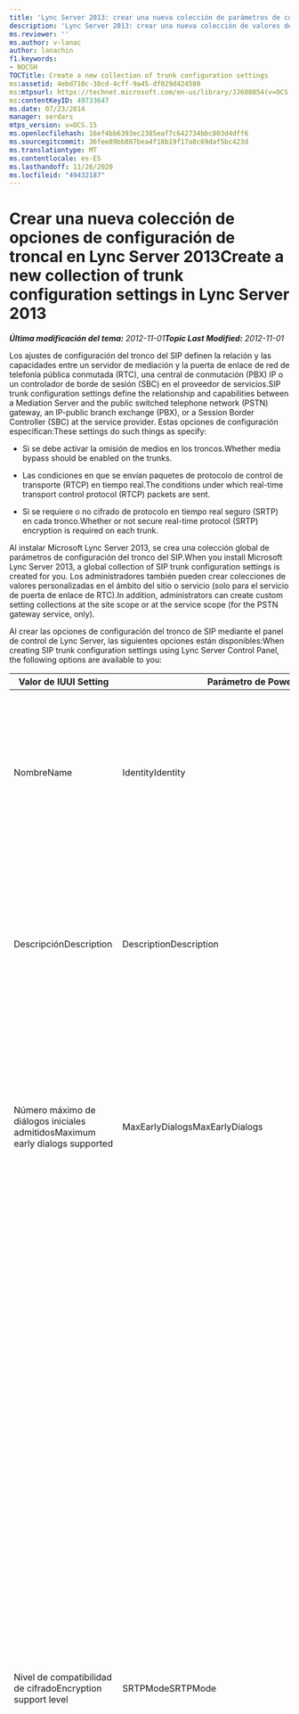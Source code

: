 ```yaml
---
title: 'Lync Server 2013: crear una nueva colección de parámetros de configuración de tronco'
description: 'Lync Server 2013: crear una nueva colección de valores de configuración de tronco.'
ms.reviewer: ''
ms.author: v-lanac
author: lanachin
f1.keywords:
- NOCSH
TOCTitle: Create a new collection of trunk configuration settings
ms:assetid: 4ebd710c-38cd-4cff-9a45-df029d424580
ms:mtpsurl: https://technet.microsoft.com/en-us/library/JJ688054(v=OCS.15)
ms:contentKeyID: 49733647
ms.date: 07/23/2014
manager: serdars
mtps_version: v=OCS.15
ms.openlocfilehash: 16ef4bb6393ec2385eaf7c642734bbc803d4dff6
ms.sourcegitcommit: 36fee89bb887bea4f18b19f17a8c69daf5bc423d
ms.translationtype: MT
ms.contentlocale: es-ES
ms.lasthandoff: 11/26/2020
ms.locfileid: "49432187"
---
```

# <a name="create-a-new-collection-of-trunk-configuration-settings-in-lync-server-2013"></a><span data-ttu-id="9386e-103">Crear una nueva colección de opciones de configuración de troncal en Lync Server 2013</span><span class="sxs-lookup"><span data-stu-id="9386e-103">Create a new collection of trunk configuration settings in Lync Server 2013</span></span>

<div data-xmlns="http://www.w3.org/1999/xhtml">

<div class="topic" data-xmlns="http://www.w3.org/1999/xhtml" data-msxsl="urn:schemas-microsoft-com:xslt" data-cs="https://msdn.microsoft.com/">

<div data-asp="https://msdn2.microsoft.com/asp">



</div>

<div id="mainSection">

<div id="mainBody"><span data-ttu-id="9386e-104">

<span> </span></span><span class="sxs-lookup"><span data-stu-id="9386e-104">

<span> </span></span></span>

<span data-ttu-id="9386e-105">_**Última modificación del tema:** 2012-11-01_</span><span class="sxs-lookup"><span data-stu-id="9386e-105">_**Topic Last Modified:** 2012-11-01_</span></span>

<span data-ttu-id="9386e-106">Los ajustes de configuración del tronco del SIP definen la relación y las capacidades entre un servidor de mediación y la puerta de enlace de red de telefonía pública conmutada (RTC), una central de conmutación (PBX) IP o un controlador de borde de sesión (SBC) en el proveedor de servicios.</span><span class="sxs-lookup"><span data-stu-id="9386e-106">SIP trunk configuration settings define the relationship and capabilities between a Mediation Server and the public switched telephone network (PSTN) gateway, an IP-public branch exchange (PBX), or a Session Border Controller (SBC) at the service provider.</span></span> <span data-ttu-id="9386e-107">Estas opciones de configuración especifican:</span><span class="sxs-lookup"><span data-stu-id="9386e-107">These settings do such things as specify:</span></span>

  - <span data-ttu-id="9386e-108">Si se debe activar la omisión de medios en los troncos.</span><span class="sxs-lookup"><span data-stu-id="9386e-108">Whether media bypass should be enabled on the trunks.</span></span>

  - <span data-ttu-id="9386e-109">Las condiciones en que se envían paquetes de protocolo de control de transporte (RTCP) en tiempo real.</span><span class="sxs-lookup"><span data-stu-id="9386e-109">The conditions under which real-time transport control protocol (RTCP) packets are sent.</span></span>

  - <span data-ttu-id="9386e-110">Si se requiere o no cifrado de protocolo en tiempo real seguro (SRTP) en cada tronco.</span><span class="sxs-lookup"><span data-stu-id="9386e-110">Whether or not secure real-time protocol (SRTP) encryption is required on each trunk.</span></span>

<span data-ttu-id="9386e-111">Al instalar Microsoft Lync Server 2013, se crea una colección global de parámetros de configuración del tronco del SIP.</span><span class="sxs-lookup"><span data-stu-id="9386e-111">When you install Microsoft Lync Server 2013, a global collection of SIP trunk configuration settings is created for you.</span></span> <span data-ttu-id="9386e-112">Los administradores también pueden crear colecciones de valores personalizadas en el ámbito del sitio o servicio (solo para el servicio de puerta de enlace de RTC).</span><span class="sxs-lookup"><span data-stu-id="9386e-112">In addition, administrators can create custom setting collections at the site scope or at the service scope (for the PSTN gateway service, only).</span></span>

<span data-ttu-id="9386e-113">Al crear las opciones de configuración del tronco de SIP mediante el panel de control de Lync Server, las siguientes opciones están disponibles:</span><span class="sxs-lookup"><span data-stu-id="9386e-113">When creating SIP trunk configuration settings using Lync Server Control Panel, the following options are available to you:</span></span>


<table>
<colgroup>
<col style="width: 33%" />
<col style="width: 33%" />
<col style="width: 33%" />
</colgroup>
<thead>
<tr class="header">
<th><span data-ttu-id="9386e-114">Valor de IU</span><span class="sxs-lookup"><span data-stu-id="9386e-114">UI Setting</span></span></th>
<th><span data-ttu-id="9386e-115">Parámetro de PowerShell</span><span class="sxs-lookup"><span data-stu-id="9386e-115">PowerShell Parameter</span></span></th>
<th><span data-ttu-id="9386e-116">Descripción</span><span class="sxs-lookup"><span data-stu-id="9386e-116">Description</span></span></th>
</tr>
</thead>
<tbody>
<tr class="odd">
<td><p><span data-ttu-id="9386e-117">Nombre</span><span class="sxs-lookup"><span data-stu-id="9386e-117">Name</span></span></p></td>
<td><p><span data-ttu-id="9386e-118">Identity</span><span class="sxs-lookup"><span data-stu-id="9386e-118">Identity</span></span></p></td>
<td><p><span data-ttu-id="9386e-p103">Identificador único para la colección. Esta propiedad es de solo lectura; no puede cambiar la Identidad de una colección o las opciones de configuración de troncos.</span><span class="sxs-lookup"><span data-stu-id="9386e-p103">Unique identifier for the collection. This property is read-only; you cannot change the Identity of a collection of trunk configuration settings.</span></span></p></td>
</tr>
<tr class="even">
<td><p><span data-ttu-id="9386e-121">Descripción</span><span class="sxs-lookup"><span data-stu-id="9386e-121">Description</span></span></p></td>
<td><p><span data-ttu-id="9386e-122">Description</span><span class="sxs-lookup"><span data-stu-id="9386e-122">Description</span></span></p></td>
<td><p><span data-ttu-id="9386e-123">Proporciona un método para que los administradores almacenen información adicional acerca de la configuración (por ejemplo, el propósito de la configuración de troncos).</span><span class="sxs-lookup"><span data-stu-id="9386e-123">Provides a way for administrators to store addition information about the settings (for example, the purpose of the trunk configuration).</span></span></p></td>
</tr>
<tr class="odd">
<td><p><span data-ttu-id="9386e-124">Número máximo de diálogos iniciales admitidos</span><span class="sxs-lookup"><span data-stu-id="9386e-124">Maximum early dialogs supported</span></span></p></td>
<td><p><span data-ttu-id="9386e-125">MaxEarlyDialogs</span><span class="sxs-lookup"><span data-stu-id="9386e-125">MaxEarlyDialogs</span></span></p></td>
<td><p><span data-ttu-id="9386e-126">Cantidad máxima de respuestas bifurcadas que puede recibir una puerta de enlace RTC, IP-PBX o SBC en el proveedor de servicio para una invitación enviada al Servidor de mediación.</span><span class="sxs-lookup"><span data-stu-id="9386e-126">The maximum number of forked responses a PSTN gateway, IP-PBX, or SBC at the service provider can receive to an Invite that it sent to the Mediation Server.</span></span></p></td>
</tr>
<tr class="even">
<td><p><span data-ttu-id="9386e-127">Nivel de compatibilidad de cifrado</span><span class="sxs-lookup"><span data-stu-id="9386e-127">Encryption support level</span></span></p></td>
<td><p><span data-ttu-id="9386e-128">SRTPMode</span><span class="sxs-lookup"><span data-stu-id="9386e-128">SRTPMode</span></span></p></td>
<td><p><span data-ttu-id="9386e-129">Indica el nivel de compatibilidad para proteger el tráfico de medios entre el Servidor de mediación y la puerta de enlace RTC, IP-PBX o SBC en el proveedor de servicio.</span><span class="sxs-lookup"><span data-stu-id="9386e-129">Indicates the level of support for protecting media traffic between the Mediation Server and the PSTN Gateway, IP-PBX, or SBC at the service provider.</span></span> <span data-ttu-id="9386e-130">Para los casos de omisión de medios, este valor debe ser compatible con la configuración de EncryptionLevel en la configuración de medios.</span><span class="sxs-lookup"><span data-stu-id="9386e-130">For media bypass cases, this value must be compatible with the EncryptionLevel setting in the media configuration.</span></span> <span data-ttu-id="9386e-131">La configuración multimedia se establece mediante los cmdlets <a href="https://docs.microsoft.com/powershell/module/skype/New-CsMediaConfiguration">New-CsMediaConfiguration</a> y <a href="https://docs.microsoft.com/powershell/module/skype/Set-CsMediaConfiguration">set-CsMediaConfiguration</a> .</span><span class="sxs-lookup"><span data-stu-id="9386e-131">Media configuration is set by using the <a href="https://docs.microsoft.com/powershell/module/skype/New-CsMediaConfiguration">New-CsMediaConfiguration</a> and <a href="https://docs.microsoft.com/powershell/module/skype/Set-CsMediaConfiguration">Set-CsMediaConfiguration</a> cmdlets.</span></span></p>
<p><span data-ttu-id="9386e-132">Los valores permitidos son:</span><span class="sxs-lookup"><span data-stu-id="9386e-132">Allowed values are:</span></span></p>
<ul>
<li><p><span data-ttu-id="9386e-133">Requeridos: debe usarse el cifrado SRTP.</span><span class="sxs-lookup"><span data-stu-id="9386e-133">Required: SRTP encryption must be used.</span></span></p></li>
<li><p><span data-ttu-id="9386e-134">Opcional: el SRTP se usará si la puerta de enlace lo admite.</span><span class="sxs-lookup"><span data-stu-id="9386e-134">Optional: SRTP will be used if the gateway supports it.</span></span></p></li>
<li><p><span data-ttu-id="9386e-135">No admitido: el cifrado SRTP no está admitido y, por lo tanto, no se usará.</span><span class="sxs-lookup"><span data-stu-id="9386e-135">Not Supported: SRTP encryption is not supported and therefore will not be used.</span></span></p></li>
</ul>
<p><span data-ttu-id="9386e-p105">El SRTPMode se usa solo si la puerta de enlace está configurada para usar la Seguridad de la capa de transporte (TLS). Si la puerta de enlace está configurada con el Protocolo de control de transporte (TCP) como transporte, SRTPMode se configura internamente como No admitido.</span><span class="sxs-lookup"><span data-stu-id="9386e-p105">SRTPMode is used only if the gateway is configured to use Transport Layer Security (TLS). If the gateway is configured with Transmission Control Protocol (TCP) as the transport, SRTPMode is internally set to Not Supported.</span></span></p></td>
</tr>
<tr class="odd">
<td><p><span data-ttu-id="9386e-138">Compatibilidad con referencias</span><span class="sxs-lookup"><span data-stu-id="9386e-138">Refer support</span></span></p></td>
<td><p><span data-ttu-id="9386e-139">Enable3pccRefer</span><span class="sxs-lookup"><span data-stu-id="9386e-139">Enable3pccRefer</span></span></p>
<p><span data-ttu-id="9386e-140">EnableReferSupport</span><span class="sxs-lookup"><span data-stu-id="9386e-140">EnableReferSupport</span></span></p></td>
<td><p><span data-ttu-id="9386e-141">Si se establece en <strong>Habilitar referencias de envío a la puerta de enlace</strong>, indica que el tronco admite la recepción de Solicitudes de referencia del Servidor de mediación.</span><span class="sxs-lookup"><span data-stu-id="9386e-141">If set to <strong>Enable sending refer to the gateway</strong>, indicates that the trunk supports receiving Refer requests from the Mediation Server.</span></span></p>
<p><span data-ttu-id="9386e-142">Si se establece en en <strong>Habilitar referencia mediante el control de llamadas a terceros</strong>, indica que se puede usar el protocolo 3pcc para permitir llamadas transferidas para omitir el sitio hospedado.</span><span class="sxs-lookup"><span data-stu-id="9386e-142">If set to <strong>Enable refer using third-party call control</strong>, indicates that the 3pcc protocol can be used to allow transferred calls to bypass the hosted site.</span></span> <span data-ttu-id="9386e-143">3pcc también se conoce como &quot; control &quot; de terceros y se produce cuando se usa un tercero para conectar un par de personas que llaman (por ejemplo, un operador que llama a la persona a a la persona B).</span><span class="sxs-lookup"><span data-stu-id="9386e-143">3pcc is also known as &quot;third party control,&quot; and occurs when a third-party is used to connect a pair of callers (for example, an operator placing a call from person A to person B).</span></span></p></td>
</tr>
<tr class="even">
<td><p><span data-ttu-id="9386e-144">Habilitar omisión de medios</span><span class="sxs-lookup"><span data-stu-id="9386e-144">Enable media bypass</span></span></p></td>
<td><p><span data-ttu-id="9386e-145">EnableBypass</span><span class="sxs-lookup"><span data-stu-id="9386e-145">EnableBypass</span></span></p></td>
<td><p><span data-ttu-id="9386e-p107">Indica si la omisión de medios está habilitada para este tronco. La omisión de medios solo puede estar habilitada si la opción <strong>Procesamiento de medios centralizado</strong> también está habilitada.</span><span class="sxs-lookup"><span data-stu-id="9386e-p107">Indicates whether media bypass is enabled for this trunk. Media bypass can only be enabled if <strong>Centralized media processing</strong> is also enabled.</span></span></p></td>
</tr>
<tr class="odd">
<td><p><span data-ttu-id="9386e-148">Procesamiento de medios centralizado</span><span class="sxs-lookup"><span data-stu-id="9386e-148">Centralized media processing</span></span></p></td>
<td><p><span data-ttu-id="9386e-149">ConcentratedTopology</span><span class="sxs-lookup"><span data-stu-id="9386e-149">ConcentratedTopology</span></span></p></td>
<td><p><span data-ttu-id="9386e-p108">Indica si existe un punto de terminación de medios conocido. (Un ejemplo de punto de terminación de medios conocido puede ser una puerta de enlace RTC donde una terminación de medios tiene la misma IP que la terminación de señal).</span><span class="sxs-lookup"><span data-stu-id="9386e-p108">Indicates whether there is a well-known media termination point. (An example of a well-known media termination point would be a PSTN gateway where the media termination has the same IP as the signaling termination.)</span></span></p></td>
</tr>
<tr class="even">
<td><p><span data-ttu-id="9386e-152">Habilitar cierre RTP</span><span class="sxs-lookup"><span data-stu-id="9386e-152">Enable RTP latching</span></span></p></td>
<td><p><span data-ttu-id="9386e-153">EnableRTPLatching</span><span class="sxs-lookup"><span data-stu-id="9386e-153">EnableRTPLatching</span></span></p></td>
<td><p><span data-ttu-id="9386e-p109">Indica si los troncos admiten o no el cierre RTP. El cierre RTP es una tecnología que permite la conectividad RTP/RTCP mediante un firewall o dispositivo NAT (traductor de direcciones de red).</span><span class="sxs-lookup"><span data-stu-id="9386e-p109">Indicates whether or not the SIP trunks support RTP latching. RTP latching is a technology that enables RTP/RTCP connectivity through a NAT (network address translator) device or firewall.</span></span></p></td>
</tr>
<tr class="odd">
<td><p><span data-ttu-id="9386e-156">Habilitar el historial de llamadas reenviadas</span><span class="sxs-lookup"><span data-stu-id="9386e-156">Enable forward call history</span></span></p></td>
<td><p><span data-ttu-id="9386e-157">ForwardCallHistory</span><span class="sxs-lookup"><span data-stu-id="9386e-157">ForwardCallHistory</span></span></p></td>
<td><p><span data-ttu-id="9386e-158">Indica si la información del historial de llamadas se reenviará a través del tronco.</span><span class="sxs-lookup"><span data-stu-id="9386e-158">Indicates whether call history information will be forwarded through the trunk.</span></span></p></td>
</tr>
<tr class="even">
<td><p><span data-ttu-id="9386e-159">Habilitar el reenvío de datos P-Asserted-Identity</span><span class="sxs-lookup"><span data-stu-id="9386e-159">Enable forward P-Asserted-Identity data</span></span></p></td>
<td><p><span data-ttu-id="9386e-160">ForwardPAI</span><span class="sxs-lookup"><span data-stu-id="9386e-160">ForwardPAI</span></span></p></td>
<td><p><span data-ttu-id="9386e-p110">Indica si el encabezado P-Asserted-Identity (PAI) se reenviará junto con la llamada. El encabezado PAI proporciona un método para comprobar la identidad de la persona que realiza la llamada.</span><span class="sxs-lookup"><span data-stu-id="9386e-p110">Indicates whether the P-Asserted-Identity (PAI) header will be forwarded along with the call. The PAI header provides a way to verify the identity of the caller.</span></span></p></td>
</tr>
<tr class="odd">
<td><p><span data-ttu-id="9386e-163">Habilitar temporizador de conmutación por error del enrutamiento de salida</span><span class="sxs-lookup"><span data-stu-id="9386e-163">Enable outbound routing failover timer</span></span></p></td>
<td><p><span data-ttu-id="9386e-164">EnableFastFailoverTimer</span><span class="sxs-lookup"><span data-stu-id="9386e-164">EnableFastFailoverTimer</span></span></p></td>
<td><p><span data-ttu-id="9386e-p111">Indica que si las llamadas salientes no son respondidas por la puerta de enlace en el plazo de 10 segundos se enrutarán al siguiente tronco disponible; si no existen troncos adicionales, la llamada se perderá automáticamente. En una organización con redes y respuestas de puerta de enlace lentas, esto puede tener como resultado que las llamadas se pierdan innecesariamente.</span><span class="sxs-lookup"><span data-stu-id="9386e-p111">Indicates whether outbound calls that are not answered by the gateway within 10 seconds will be routed to the next available trunk; if there are no additional trunks then the call will automatically be dropped. In an organization with slow networks and gateway responses, that could potentially result in calls being dropped unnecessarily.</span></span></p></td>
</tr>
<tr class="even">
<td><p><span data-ttu-id="9386e-167">Usos de la RTC asociados</span><span class="sxs-lookup"><span data-stu-id="9386e-167">Associated PSTN usages</span></span></p></td>
<td><p><span data-ttu-id="9386e-168">PSTNUsages</span><span class="sxs-lookup"><span data-stu-id="9386e-168">PSTNUsages</span></span></p></td>
<td><p><span data-ttu-id="9386e-169">Colección de usos de RTC asignados al tronco.</span><span class="sxs-lookup"><span data-stu-id="9386e-169">Collection of PSTN usages assigned to the trunk.</span></span></p></td>
</tr>
<tr class="odd">
<td><p><span data-ttu-id="9386e-170">Número traducido para probar</span><span class="sxs-lookup"><span data-stu-id="9386e-170">Translated number to test</span></span></p></td>
<td><p><span data-ttu-id="9386e-171">N/D</span><span class="sxs-lookup"><span data-stu-id="9386e-171">N/A</span></span></p></td>
<td><p><span data-ttu-id="9386e-172">Número telefónico que puede usare para realizar una prueba ad hoc de la configuración del tronco.</span><span class="sxs-lookup"><span data-stu-id="9386e-172">Phone number that can be used to do an ad hoc test of the trunk configuration settings.</span></span></p></td>
</tr>
<tr class="even">
<td><p><span data-ttu-id="9386e-173">Reglas de conversión asociadas</span><span class="sxs-lookup"><span data-stu-id="9386e-173">Associated translation rules</span></span></p></td>
<td><p><span data-ttu-id="9386e-174">OutboundTranslationRulesList</span><span class="sxs-lookup"><span data-stu-id="9386e-174">OutboundTranslationRulesList</span></span></p></td>
<td><p><span data-ttu-id="9386e-175">Recopilación de reglas de conversión de números telefónicos que se aplican a las llamadas administradas por el Enrutamiento de salida (llamadas enrutadas a destinos PBX o RTC).</span><span class="sxs-lookup"><span data-stu-id="9386e-175">Collection of phone number translation rules that apply to calls handled by Outbound Routing (calls routed to PBX or PSTN destinations).</span></span></p></td>
</tr>
<tr class="odd">
<td><p><span data-ttu-id="9386e-176">Reglas de traducción de números llamados</span><span class="sxs-lookup"><span data-stu-id="9386e-176">Called number translation rules</span></span></p></td>
<td><p><span data-ttu-id="9386e-177">OutboundCallingNumberTranslationRulesList</span><span class="sxs-lookup"><span data-stu-id="9386e-177">OutboundCallingNumberTranslationRulesList</span></span></p></td>
<td><p><span data-ttu-id="9386e-178">Colección de reglas de conversión de números de llamadas salientes asignadas al tronco.</span><span class="sxs-lookup"><span data-stu-id="9386e-178">Collection of outbound calling number translation rules assigned to the trunk.</span></span></p></td>
</tr>
<tr class="even">
<td><p><span data-ttu-id="9386e-179">Número de teléfono para probar</span><span class="sxs-lookup"><span data-stu-id="9386e-179">Phone number to test</span></span></p></td>
<td><p><span data-ttu-id="9386e-180">N/D</span><span class="sxs-lookup"><span data-stu-id="9386e-180">N/A</span></span></p></td>
<td><p><span data-ttu-id="9386e-181">Número telefónico que puede usarse para realizar una prueba ad hoc de las reglas de conversión.</span><span class="sxs-lookup"><span data-stu-id="9386e-181">Phone number that can be used to do an ad hoc test of the translation rules.</span></span></p></td>
</tr>
<tr class="odd">
<td><p><span data-ttu-id="9386e-182">Número que llamada</span><span class="sxs-lookup"><span data-stu-id="9386e-182">Calling number</span></span></p></td>
<td><p><span data-ttu-id="9386e-183">N/D</span><span class="sxs-lookup"><span data-stu-id="9386e-183">N/A</span></span></p></td>
<td><p><span data-ttu-id="9386e-184">Indica que el número de teléfono que se debe probar es el número telefónico de la persona que llama.</span><span class="sxs-lookup"><span data-stu-id="9386e-184">Indicates that the phone number to test is the phone number of the caller.</span></span></p></td>
</tr>
<tr class="even">
<td><p><span data-ttu-id="9386e-185">Número llamado</span><span class="sxs-lookup"><span data-stu-id="9386e-185">Called number</span></span></p></td>
<td><p><span data-ttu-id="9386e-186">N/D</span><span class="sxs-lookup"><span data-stu-id="9386e-186">N/A</span></span></p></td>
<td><p><span data-ttu-id="9386e-187">Indica que el número de teléfono que se debe probar es el número telefónico de la persona llamada.</span><span class="sxs-lookup"><span data-stu-id="9386e-187">Indicates that the phone number to test is the phone number of the person being called.</span></span></p></td>
</tr>
</tbody>
</table>


<div>


> [!NOTE]  
> <span data-ttu-id="9386e-188">Los cmdlets de CsTrunkConfiguration de Lync Server admiten propiedades adicionales que no se muestran en el panel de control de Lync Server.</span><span class="sxs-lookup"><span data-stu-id="9386e-188">The Lync Server CsTrunkConfiguration cmdlets support additional properties not shown in Lync Server Control Panel.</span></span> <span data-ttu-id="9386e-189">Para obtener más información, vea el tema de ayuda sobre el cmdlet <A href="https://docs.microsoft.com/powershell/module/skype/New-CsTrunkConfiguration">New-CsTrunkConfiguration</A> .</span><span class="sxs-lookup"><span data-stu-id="9386e-189">For more information, see the help topic for the <A href="https://docs.microsoft.com/powershell/module/skype/New-CsTrunkConfiguration">New-CsTrunkConfiguration</A> cmdlet.</span></span>



</div>

<div>

## <a name="to-create-new-trunk-configuration-settings-by-using-lync-server-control-panel"></a><span data-ttu-id="9386e-190">Para crear nuevos ajustes de configuración de troncal con el panel de control de Lync Server</span><span class="sxs-lookup"><span data-stu-id="9386e-190">To create new trunk configuration settings by using Lync Server Control Panel</span></span>

1.  <span data-ttu-id="9386e-191">En el panel de control de Lync Server, haga clic en **enrutamiento de voz** y luego en **configuración troncal**.</span><span class="sxs-lookup"><span data-stu-id="9386e-191">In Lync Server Control Panel, click **Voice Routing**, and then click **Trunk Configuration**.</span></span>

2.  <span data-ttu-id="9386e-192">En la pestaña **Configuración de tronco**, haga clic en **Nuevo** y luego haga clic en **Tronco de sitio** para crear el nuevo parámetro en el ámbito del sitio o en **Tronco de grupo** para crear el nuevo parámetro en el ámbito del servicio.</span><span class="sxs-lookup"><span data-stu-id="9386e-192">On the **Trunk Configuration** tab, click **New**, and then click **Site trunk** to create the new settings at the site scope, or **Pool trunk** to create the new settings at the service scope.</span></span>

3.  <span data-ttu-id="9386e-p113">En el cuadro de diálogo **Seleccionar un sitio** o **Seleccionar un servicio** (el cuadro de diálogo que aparece depende de si va a crear parámetros de ámbito de sitio o ámbito de servicio), seleccione la ubicación para los nuevos parámetros de configuración y luego haga clic en **Aceptar**. Si el cuadro de diálogo está en blanco, significa que no hay lugar para crear los nuevos parámetros; por ejemplo, si el cuadro de diálogo **Seleccionar un sitio** está en blanco, significa que ya se ha asignado una colección de sitios de configuración del tronco a todos los sitios, y cada sitio (y cada servicio) solo puede alojar una de esas colecciones. En ese caso, puede eliminar la colección existente y crear una nueva o simplemente cambiar la colección existente.</span><span class="sxs-lookup"><span data-stu-id="9386e-p113">In the **Select a Site** or the **Select a Service** dialog box (the dialog box that appears will depend on whether you are creating site-scoped or service-scoped settings) select the location for the new configuration settings and then click **OK**. If the dialog box is blank, that means there is no place to create the new settings; for example, if the **Select a Site** dialog box is blank that means that all of your sites have already been assigned a collection of trunk configuration sites, and each site (and each service) can only host one such collection. In that case, you can either delete the existing collection and create a new collection, or simply modify the existing collection.</span></span>

4.  <span data-ttu-id="9386e-196">En el cuadro de diálogo **Nueva configuración de tronco**, relacione las selecciones adecuadas y haga clic en **Aceptar**.</span><span class="sxs-lookup"><span data-stu-id="9386e-196">In the **New Trunk Configuration** dialog, make the appropriate selections and then click **OK**.</span></span>

5.  <span data-ttu-id="9386e-p114">La propiedad **Estado** para la colección se actualizará a **No confirmado**. Para confirmar los cambios y eliminar la colección, haga clic en **Confirmar** y luego en **Confirmar todo**.</span><span class="sxs-lookup"><span data-stu-id="9386e-p114">The **State** property for the collection will be updated to **Uncommitted**. To commit the changes, and to delete the collection, click **Commit** and then click **Commit All**.</span></span>

6.  <span data-ttu-id="9386e-199">En el cuadro de diálogo **Valores de configuración de voz no confirmados**, haga clic en **Aceptar**.</span><span class="sxs-lookup"><span data-stu-id="9386e-199">In the **Uncommitted Voice Configuration Settings** dialog box, click **OK**.</span></span>

7.  <span data-ttu-id="9386e-200">En el cuadro de diálogo **Panel de control de Microsoft Lync Server 2013** , haga clic en **Aceptar**.</span><span class="sxs-lookup"><span data-stu-id="9386e-200">In the **Microsoft Lync Server 2013 Control Panel** dialog box click **OK**.</span></span>

<span data-ttu-id="9386e-201"></div>

</div>

<span> </span>

</div>

</div>

</span><span class="sxs-lookup"><span data-stu-id="9386e-201"></div>

</div>

<span> </span>

</div>

</div>

</span></span></div>

